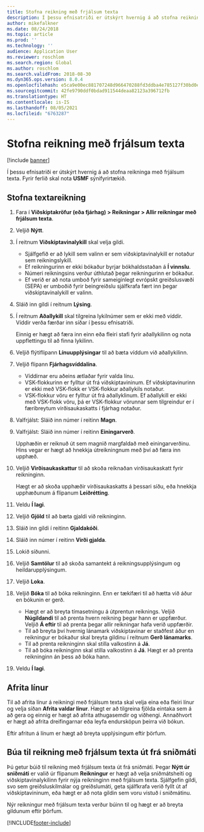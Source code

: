 ```yaml
---
title: Stofna reikning með frjálsum texta
description: Í þessu efnisatriði er útskýrt hvernig á að stofna reikninga með frjálsum texta.
author: mikefalkner
ms.date: 08/24/2018
ms.topic: article
ms.prod: ''
ms.technology: ''
audience: Application User
ms.reviewer: roschlom
ms.search.region: Global
ms.author: roschlom
ms.search.validFrom: 2018-08-30
ms.dyn365.ops.version: 8.0.4
ms.openlocfilehash: e5ca9e00ec881707248d966470288fd3ddba4e785127f30bd0e6dd4e7186c7e6
ms.sourcegitcommit: 42fe9790ddf0bdad911544deaa82123a396712fb
ms.translationtype: HT
ms.contentlocale: is-IS
ms.lasthandoff: 08/05/2021
ms.locfileid: "6763287"
---
```

# <a name="create-a-free-text-invoice"></a>Stofna reikning með frjálsum texta

[!include [banner](../includes/banner.md)]

Í þessu efnisatriði er útskýrt hvernig á að stofna reikninga með frjálsum texta. Fyrir ferlið skal nota **USMF** sýnifyrirtækið.

## <a name="create-a-free-text-invoice"></a>Stofna textareikning

1. Fara í **Viðskiptakröfur (eða fjárhag) \> Reikningar \> Allir reikningar með frjálsum texta**.
2. Veljið **Nýtt**.
3. Í reitnum **Viðskiptavinalykill** skal velja gildi.

    * Sjálfgefið er að lykill sem valinn er sem viðskiptavinalykill er notaður sem reikningslykill.
    * Ef reikningurinn er ekki bókaður byrjar bókhaldsstaðan á **Í vinnslu**.
    * Númeri reikningsins verður úthlutað þegar reikningurinn er bókaður.
    * Ef verið er að nota umboð fyrir sameiginlegt evrópskt greiðslusvæði (SEPA) er umboðið fyrir beingreiðslu sjálfkrafa fært inn þegar viðskiptavinalykill er valinn.

4. Sláið inn gildi í reitnum **Lýsing**.
5. Í reitnum **Aðallykill** skal tilgreina lykilnúmer sem er ekki með víddir. Víddir verða færðar inn síðar í þessu efnisatriði.

    Einnig er hægt að færa inn einn eða fleiri stafi fyrir aðallykilinn og nota uppflettingu til að finna lykilinn.

6. Veljið flýtiflipann **Línuupplýsingar** til að bæta víddum við aðallykilinn.
7. Veljið flipann **Fjárhagsvíddalína**.

    * Víddirnar eru aðeins ætlaðar fyrir valda línu.
    * VSK-flokkurinn er fylltur út frá viðskiptavininum. Ef viðskiptavinurinn er ekki með VSK-flokk er VSK-flokkur aðallykils notaður.
    * VSK-flokkur vöru er fylltur út frá aðallyklinum. Ef aðallykill er ekki með VSK-flokk vöru, þá er VSK-flokkur vörunnar sem tilgreindur er í færibreytum virðisaukaskatts í fjárhag notaður.

8. Valfrjálst: Sláið inn númer í reitinn **Magn**.
9. Valfrjálst: Sláið inn númer í reitinn **Einingarverð**.

    Upphæðin er reiknuð út sem magnið margfaldað með einingarverðinu. Hins vegar er hægt að hnekkja útreikningnum með því að færa inn upphæð.

10. Veljið **Virðisaukaskattur** til að skoða reiknaðan virðisaukaskatt fyrir reikninginn.

    Hægt er að skoða upphæðir virðisaukaskatts á þessari síðu, eða hnekkja upphæðunum á flipanum **Leiðrétting**.

11. Veldu **Í lagi**.
12. Veljið **Gjöld** til að bæta gjaldi við reikninginn.
13. Sláið inn gildi í reitinn **Gjaldakóði**.
14. Sláið inn númer í reitinn **Virði gjalda**.
15. Lokið síðunni.
16. Veljið **Samtölur** til að skoða samantekt á reikningsupplýsingum og heildarupplýsingum.
17. Veljið **Loka**.
18. Veljið **Bóka** til að bóka reikninginn. Enn er tækifæri til að hætta við áður en bókunin er gerð.

    * Hægt er að breyta tímasetningu á útprentun reiknings. Veljið **Núgildandi** til að prenta hvern reikning þegar hann er uppfærður. Veljið **Á eftir** til að prenta þegar allir reikningar hafa verið uppfærðir.
    * Til að breyta því hvernig lánamark viðskiptavinar er staðfest áður en reikningur er bókaður skal breyta gildinu í reitnum **Gerð lánamarks**.
    * Til að prenta reikninginn skal stilla valkostinn á **Já**.
    * Til að bóka reikninginn skal stilla valkostinn á **Já**. Hægt er að prenta reikninginn án þess að bóka hann.

19. Veldu **Í lagi**.

## <a name="copy-lines"></a>Afrita línur
Til að afrita línur á reikningi með frjálsum texta skal velja eina eða fleiri línur og velja síðan **Afrita valdar línur**. Hægt er að tilgreina fjölda eintaka sem á að gera og einnig er hægt að afrita athugasemdir og viðhengi. Annaðhvort er hægt að afrita dreifingarnar eða leyfa endursköpun þeirra við bókun.

Eftir afritun á línum er hægt að breyta upplýsingum eftir þörfum.

## <a name="create-a-free-text-invoice-from-a-template"></a>Búa til reikning með frjálsum texta út frá sniðmáti
Þú getur búið til reikning með frjálsum texta út frá sniðmáti. Þegar **Nýtt úr sniðmáti** er valið úr flipanum **Reikningur** er hægt að velja sniðmátsheiti og viðskiptavinalykilinn fyrir nýja reikninginn með frjálsum texta. Sjálfgefin gildi, svo sem greiðsluskilmálar og greiðslumáti, geta sjálfkrafa verið fyllt út af viðskiptavininum, eða hægt er að nota gildin sem voru vistuð í sniðmátinu.

Nýr reikningur með frjálsum texta verður búinn til og hægt er að breyta gildunum eftir þörfum.


[!INCLUDE[footer-include](../../includes/footer-banner.md)]